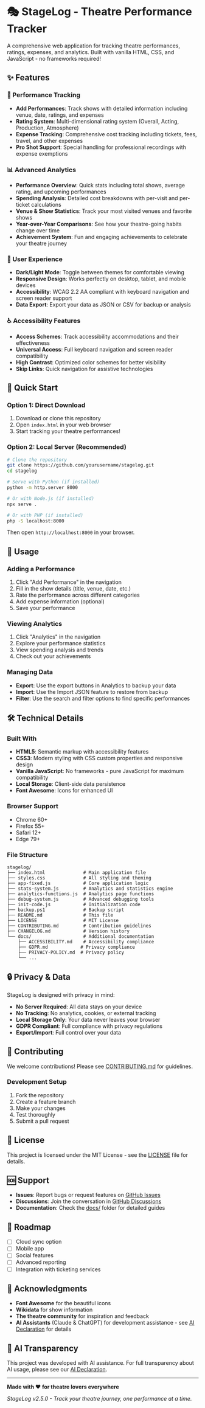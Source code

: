 # 🎭 StageLog - Theatre Performance Tracker

A comprehensive web application for tracking theatre performances, ratings, expenses, and analytics. Built with vanilla HTML, CSS, and JavaScript - no frameworks required!



## ✨ Features

### 🎪 Performance Tracking
- **Add Performances**: Track shows with detailed information including venue, date, ratings, and expenses
- **Rating System**: Multi-dimensional rating system (Overall, Acting, Production, Atmosphere)
- **Expense Tracking**: Comprehensive cost tracking including tickets, fees, travel, and other expenses
- **Pro Shot Support**: Special handling for professional recordings with expense exemptions

### 📊 Advanced Analytics
- **Performance Overview**: Quick stats including total shows, average rating, and upcoming performances
- **Spending Analysis**: Detailed cost breakdowns with per-visit and per-ticket calculations
- **Venue & Show Statistics**: Track your most visited venues and favorite shows
- **Year-over-Year Comparisons**: See how your theatre-going habits change over time
- **Achievement System**: Fun and engaging achievements to celebrate your theatre journey

### 🎨 User Experience
- **Dark/Light Mode**: Toggle between themes for comfortable viewing
- **Responsive Design**: Works perfectly on desktop, tablet, and mobile devices
- **Accessibility**: WCAG 2.2 AA compliant with keyboard navigation and screen reader support
- **Data Export**: Export your data as JSON or CSV for backup or analysis

### ♿ Accessibility Features
- **Access Schemes**: Track accessibility accommodations and their effectiveness
- **Universal Access**: Full keyboard navigation and screen reader compatibility
- **High Contrast**: Optimized color schemes for better visibility
- **Skip Links**: Quick navigation for assistive technologies

## 🚀 Quick Start

### Option 1: Direct Download
1. Download or clone this repository
2. Open `index.html` in your web browser
3. Start tracking your theatre performances!

### Option 2: Local Server (Recommended)
```bash
# Clone the repository
git clone https://github.com/yourusername/stagelog.git
cd stagelog

# Serve with Python (if installed)
python -m http.server 8000

# Or with Node.js (if installed)
npx serve .

# Or with PHP (if installed)
php -S localhost:8000
```

Then open `http://localhost:8000` in your browser.

## 📱 Usage

### Adding a Performance
1. Click "Add Performance" in the navigation
2. Fill in the show details (title, venue, date, etc.)
3. Rate the performance across different categories
4. Add expense information (optional)
5. Save your performance

### Viewing Analytics
1. Click "Analytics" in the navigation
2. Explore your performance statistics
3. View spending analysis and trends
4. Check out your achievements

### Managing Data
- **Export**: Use the export buttons in Analytics to backup your data
- **Import**: Use the Import JSON feature to restore from backup
- **Filter**: Use the search and filter options to find specific performances

## 🛠️ Technical Details

### Built With
- **HTML5**: Semantic markup with accessibility features
- **CSS3**: Modern styling with CSS custom properties and responsive design
- **Vanilla JavaScript**: No frameworks - pure JavaScript for maximum compatibility
- **Local Storage**: Client-side data persistence
- **Font Awesome**: Icons for enhanced UI

### Browser Support
- Chrome 60+
- Firefox 55+
- Safari 12+
- Edge 79+

### File Structure
```
stagelog/
├── index.html              # Main application file
├── styles.css              # All styling and theming
├── app-fixed.js            # Core application logic
├── stats-system.js         # Analytics and statistics engine
├── analytics-functions.js  # Analytics page functions
├── debug-system.js         # Advanced debugging tools
├── init-code.js            # Initialization code
├── backup.ps1              # Backup script
├── README.md               # This file
├── LICENSE                 # MIT License
├── CONTRIBUTING.md         # Contribution guidelines
├── CHANGELOG.md            # Version history
└── docs/                   # Additional documentation
    ├── ACCESSIBILITY.md    # Accessibility compliance
    ├── GDPR.md            # Privacy compliance
    ├── PRIVACY-POLICY.md  # Privacy policy
    └── ...
```

## 🔒 Privacy & Data

StageLog is designed with privacy in mind:
- **No Server Required**: All data stays on your device
- **No Tracking**: No analytics, cookies, or external tracking
- **Local Storage Only**: Your data never leaves your browser
- **GDPR Compliant**: Full compliance with privacy regulations
- **Export/Import**: Full control over your data

## 🤝 Contributing

We welcome contributions! Please see [CONTRIBUTING.md](CONTRIBUTING.md) for guidelines.

### Development Setup
1. Fork the repository
2. Create a feature branch
3. Make your changes
4. Test thoroughly
5. Submit a pull request

## 📄 License

This project is licensed under the MIT License - see the [LICENSE](LICENSE) file for details.

## 🆘 Support

- **Issues**: Report bugs or request features on [GitHub Issues](https://github.com/yourusername/stagelog/issues)
- **Discussions**: Join the conversation in [GitHub Discussions](https://github.com/yourusername/stagelog/discussions)
- **Documentation**: Check the [docs/](docs/) folder for detailed guides

## 🎯 Roadmap

- [ ] Cloud sync option
- [ ] Mobile app
- [ ] Social features
- [ ] Advanced reporting
- [ ] Integration with ticketing services

## 🙏 Acknowledgments

- **Font Awesome** for the beautiful icons
- **Wikidata** for show information
- **The theatre community** for inspiration and feedback
- **AI Assistants** (Claude & ChatGPT) for development assistance - see [AI Declaration](AI-DECLARATION.md) for details

## 🤖 AI Transparency

This project was developed with AI assistance. For full transparency about AI usage, please see our [AI Declaration](AI-DECLARATION.md).

---

**Made with ❤️ for theatre lovers everywhere**

*StageLog v2.5.0 - Track your theatre journey, one performance at a time.*